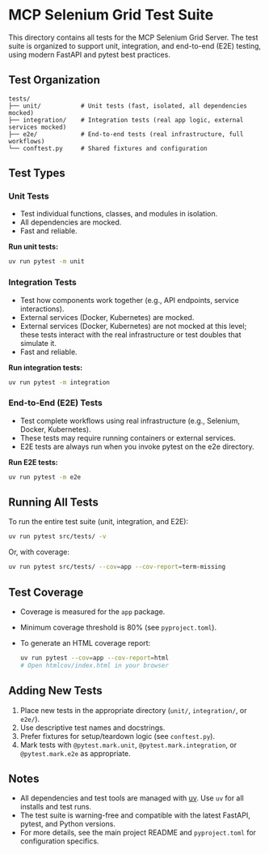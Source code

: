 # MCP Selenium Grid Test Suite

This directory contains all tests for the MCP Selenium Grid Server. The test suite is organized to support unit, integration, and end-to-end (E2E) testing, using modern FastAPI and pytest best practices.

## Test Organization

```
tests/
├── unit/           # Unit tests (fast, isolated, all dependencies mocked)
├── integration/    # Integration tests (real app logic, external services mocked)
├── e2e/            # End-to-end tests (real infrastructure, full workflows)
└── conftest.py     # Shared fixtures and configuration
```

## Test Types

### Unit Tests

- Test individual functions, classes, and modules in isolation.
- All dependencies are mocked.
- Fast and reliable.

**Run unit tests:**

```bash
uv run pytest -m unit
```

### Integration Tests

- Test how components work together (e.g., API endpoints, service interactions).
- External services (Docker, Kubernetes) are mocked.
- External services (Docker, Kubernetes) are not mocked at this level; these tests interact with the real infrastructure or test doubles that simulate it.
- Fast and reliable.

**Run integration tests:**

```bash
uv run pytest -m integration
```

### End-to-End (E2E) Tests

- Test complete workflows using real infrastructure (e.g., Selenium, Docker, Kubernetes).
- These tests may require running containers or external services.
- E2E tests are always run when you invoke pytest on the e2e directory.

**Run E2E tests:**

```bash
uv run pytest -m e2e
```

## Running All Tests

To run the entire test suite (unit, integration, and E2E):

```bash
uv run pytest src/tests/ -v
```

Or, with coverage:

```bash
uv run pytest src/tests/ --cov=app --cov-report=term-missing
```

## Test Coverage

- Coverage is measured for the `app` package.
- Minimum coverage threshold is 80% (see `pyproject.toml`).
- To generate an HTML coverage report:

  ```bash
  uv run pytest --cov=app --cov-report=html
  # Open htmlcov/index.html in your browser
  ```

## Adding New Tests

1. Place new tests in the appropriate directory (`unit/`, `integration/`, or `e2e/`).
2. Use descriptive test names and docstrings.
3. Prefer fixtures for setup/teardown logic (see `conftest.py`).
4. Mark tests with `@pytest.mark.unit`, `@pytest.mark.integration`, or `@pytest.mark.e2e` as appropriate.

## Notes

- All dependencies and test tools are managed with [uv](https://github.com/astral-sh/uv). Use `uv` for all installs and test runs.
- The test suite is warning-free and compatible with the latest FastAPI, pytest, and Python versions.
- For more details, see the main project README and `pyproject.toml` for configuration specifics.
